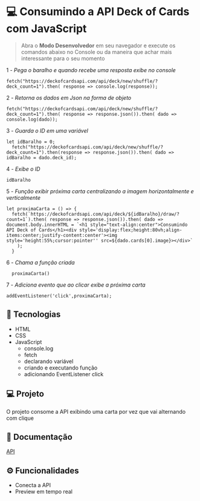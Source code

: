 
# 💻 Consumindo a API Deck of Cards com JavaScript

>Abra o **Modo Desenvolvedor** em seu navegador e execute os comandos abaixo no Console ou da maneira que achar mais interessante para o seu momento

1 - <em>Pega o baralho e quando recebe uma resposta exibe no console</em>

    fetch("https://deckofcardsapi.com/api/deck/new/shuffle/?deck_count=1").then( response => console.log(response));

2 - <em>Retorna os dados em Json na forma de objeto</em>

    fetch("https://deckofcardsapi.com/api/deck/new/shuffle/?deck_count=1").then( response => response.json()).then( dado => console.log(dado));

3 - <em>Guarda o ID em uma variável</em>

    let idBaralho = 0;
      fetch("https://deckofcardsapi.com/api/deck/new/shuffle/?deck_count=1").then(response => response.json()).then( dado => idBaralho = dado.deck_id);

4 - <em>Exibe o ID</em>

    idBaralho

5 - <em>Função exibir próxima carta centralizando a imagem horizontalmente e verticalmente</em>

    let proximaCarta = () => {
      fetch(`https://deckofcardsapi.com/api/deck/${idBaralho}/draw/?count=1`).then( response => response.json()).then( dado => document.body.innerHTML = `<h1 style="text-align:center">Consumindo API Deck of Cards</h1><div style='display:flex;height:80vh;align-items:center;justify-content:center'><img style='height:55%;cursor:pointer'' src=${dado.cards[0].image}></div>`
        );
      }

6 - <em>Chama a função criada</em>

      proximaCarta()

7 - <em>Adiciona evento que ao clicar exibe a próxima carta</em>

    addEventListener('click',proximaCarta);


## 🚀 Tecnologias

- HTML
- CSS
- JavaScript
  - console.log
  - fetch
  - declarando variável
  - criando e executando função
  - adicionando EventListener click


## 💻 Projeto

O projeto consome a API exibindo uma carta por vez que vai alternando com clique


## 📖 Documentação

[API](https://deckofcardsapi.com/)


## ⚙️ Funcionalidades

- Conecta a API
- Preview em tempo real
